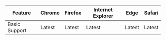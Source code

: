 | Feature       | Chrome | Firefox | Internet Explorer | Edge  | Safari |
|---------------|--------|---------|------------------|--------|--------|
| Basic Support | Latest | Latest  | Latest           | Latest | Latest |
